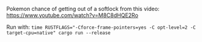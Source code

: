 Pokemon chance of getting out of a softlock from this video:
https://www.youtube.com/watch?v=M8C8dHQE2Ro

Run with: `time RUSTFLAGS="-Cforce-frame-pointers=yes -C opt-level=2 -C target-cpu=native" cargo run --release`
